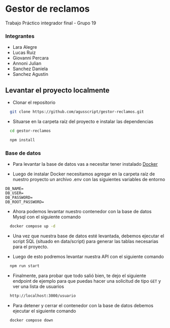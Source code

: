 # Gestor de reclamos

Trabajo Práctico integrador final - Grupo 19

### Integrantes

- Lara Alegre
- Lucas Ruiz
- Giovanni Percara
- Annoni Julian
- Sanchez Daniela
- Sanchez Agustin

## Levantar el proyecto localmente

- Clonar el repositorio

```bash
  git clone https://github.com/agusscript/gestor-reclamos.git
```

- Situarse en la carpeta raíz del proyecto e instalar las dependencias

```bash
  cd gestor-reclamos
```

```bash
  npm install
```

### Base de datos

- Para levantar la base de datos vas a necesitar tener instalado [Docker](https://docs.docker.com/engine/install/)

- Luego de instalar Docker necesitamos agregar en la carpeta raíz de nuestro proyecto un archivo .env con las siguientes variables de entorno

```
DB_NAME=
DB_USER=
DB_PASSWORD=
DB_ROOT_PASSWORD=
```

- Ahora podemos levantar nuestro contenedor con la base de datos Mysql con el siguiente comando

```bash
  docker compose up -d
```

- Una vez que nuestra base de datos esté levantada, debemos ejecutar el script SQL (situado en data/script) para generar las tablas necesarias para el proyecto. 

- Luego de esto podremos levantar nuestra API con el siguiente comando

```bash
  npm run start
```

- Finalmente, para probar que todo salió bien, te dejo el siguiente endpoint de ejemplo para que puedas hacer una solicitud de tipo `GET` y ver una lista de usuarios

```bash
  http://localhost:3000/usuario
```

- Para detener y cerrar el contenedor con la base de datos debemos ejecutar el siguiente comando

```bash
  docker compose down
```
